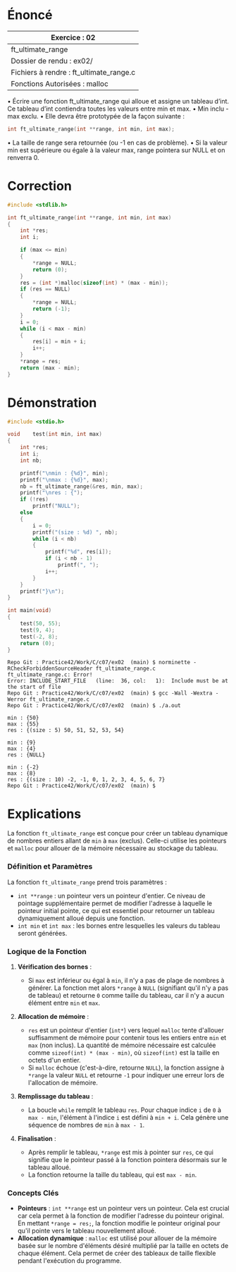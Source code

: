 # Énoncé

| Exercice : 02                           |
| --------------------------------------- |
| ft_ultimate_range                       |
| Dossier de rendu : ex02/                |
| Fichiers à rendre : ft_ultimate_range.c |
| Fonctions Autorisées : malloc           |
• Écrire une fonction ft_ultimate_range qui alloue et assigne un tableau d’int.
Ce tableau d’int contiendra toutes les valeurs entre min et max.
• Min inclu - max exclu.
• Elle devra être prototypée de la façon suivante :
```C
int ft_ultimate_range(int **range, int min, int max);
```
• La taille de range sera retournée (ou -1 en cas de problème).
• Si la valeur min est supérieure ou égale à la valeur max, range pointera sur NULL
et on renverra 0.
# Correction

```C
#include <stdlib.h>

int	ft_ultimate_range(int **range, int min, int max)
{
	int	*res;
	int	i;

	if (max <= min)
	{
		*range = NULL;
		return (0);
	}
	res = (int *)malloc(sizeof(int) * (max - min));
	if (res == NULL)
	{
		*range = NULL;
		return (-1);
	}
	i = 0;
	while (i < max - min)
	{
		res[i] = min + i;
		i++;
	}
	*range = res;
	return (max - min);
}
```

# Démonstration

```C
#include <stdio.h>

void	test(int min, int max)
{
	int	*res;
	int	i;
	int	nb;

	printf("\nmin : {%d}", min);
	printf("\nmax : {%d}", max);
	nb = ft_ultimate_range(&res, min, max);
	printf("\nres : {");
	if (!res)
		printf("NULL");
	else
	{
		i = 0;
		printf("(size : %d) ", nb);
		while (i < nb)
		{
			printf("%d", res[i]);
			if (i < nb - 1)
				printf(", ");
			i++;
		}
	}
	printf("}\n");
}

int	main(void)
{
	test(50, 55);
	test(9, 4);
	test(-2, 8);
	return (0);
}
```

```
Repo Git : Practice42/Work/C/c07/ex02  (main) $ norminette -RCheckForbiddenSourceHeader ft_ultimate_range.c 
ft_ultimate_range.c: Error!
Error: INCLUDE_START_FILE   (line:  36, col:   1):	Include must be at the start of file
Repo Git : Practice42/Work/C/c07/ex02  (main) $ gcc -Wall -Wextra -Werror ft_ultimate_range.c 
Repo Git : Practice42/Work/C/c07/ex02  (main) $ ./a.out 

min : {50}
max : {55}
res : {(size : 5) 50, 51, 52, 53, 54}

min : {9}
max : {4}
res : {NULL}

min : {-2}
max : {8}
res : {(size : 10) -2, -1, 0, 1, 2, 3, 4, 5, 6, 7}
Repo Git : Practice42/Work/C/c07/ex02  (main) $ 
```
# Explications

La fonction `ft_ultimate_range` est conçue pour créer un tableau dynamique de nombres entiers allant de `min` à `max` (exclus). Celle-ci utilise les pointeurs et `malloc` pour allouer de la mémoire nécessaire au stockage du tableau. 
### Définition et Paramètres

La fonction `ft_ultimate_range` prend trois paramètres :
- `int **range` : un pointeur vers un pointeur d'entier. Ce niveau de pointage supplémentaire permet de modifier l'adresse à laquelle le pointeur initial pointe, ce qui est essentiel pour retourner un tableau dynamiquement alloué depuis une fonction.
- `int min` et `int max` : les bornes entre lesquelles les valeurs du tableau seront générées.

### Logique de la Fonction

1. **Vérification des bornes** :
   - Si `max` est inférieur ou égal à `min`, il n'y a pas de plage de nombres à générer. La fonction met alors `*range` à `NULL` (signifiant qu'il n'y a pas de tableau) et retourne `0` comme taille du tableau, car il n'y a aucun élément entre `min` et `max`.

2. **Allocation de mémoire** :
   - `res` est un pointeur d'entier (`int*`) vers lequel `malloc` tente d'allouer suffisamment de mémoire pour contenir tous les entiers entre `min` et `max` (non inclus). La quantité de mémoire nécessaire est calculée comme `sizeof(int) * (max - min)`, où `sizeof(int)` est la taille en octets d'un entier.
   - Si `malloc` échoue (c'est-à-dire, retourne `NULL`), la fonction assigne à `*range` la valeur `NULL` et retourne `-1` pour indiquer une erreur lors de l'allocation de mémoire.

3. **Remplissage du tableau** :
   - La boucle `while` remplit le tableau `res`. Pour chaque indice `i` de `0` à `max - min`, l'élément à l'indice `i` est défini à `min + i`. Cela génère une séquence de nombres de `min` à `max - 1`.

4. **Finalisation** :
   - Après remplir le tableau, `*range` est mis à pointer sur `res`, ce qui signifie que le pointeur passé à la fonction pointera désormais sur le tableau alloué.
   - La fonction retourne la taille du tableau, qui est `max - min`.

### Concepts Clés

- **Pointeurs** : `int **range` est un pointeur vers un pointeur. Cela est crucial car cela permet à la fonction de modifier l'adresse du pointeur original. En mettant `*range = res;`, la fonction modifie le pointeur original pour qu'il pointe vers le tableau nouvellement alloué.
- **Allocation dynamique** : `malloc` est utilisé pour allouer de la mémoire basée sur le nombre d'éléments désiré multiplié par la taille en octets de chaque élément. Cela permet de créer des tableaux de taille flexible pendant l'exécution du programme.